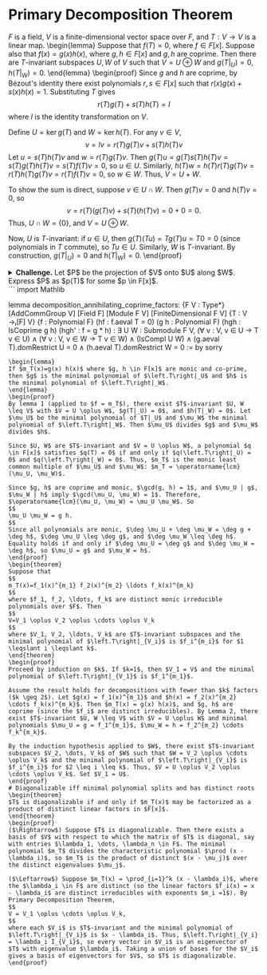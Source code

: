 # Primary Decomposition Theorem
$F$ is a field, $V$ is a finite-dimensional vector space over $F$, and $T: V \rightarrow V$ is a linear map.
\begin{lemma}
Suppose that $f(T)=0$, where $f \in F[x]$. Suppose also that $f(x)=g(x) h(x)$, where $g, h \in F[x]$ and $g, h$ are coprime. Then there are $T$-invariant subspaces $U, W$ of $V$ such that $V=U \oplus W$ and $g(T|_U)=0, h(T|_W)=0$.
\end{lemma}
\begin{proof}
Since $g$ and $h$ are coprime, by Bézout's identity there exist polynomials $r, s \in F[x]$ such that $r(x) g(x) + s(x) h(x) = 1$. Substituting $T$ gives
$$
r(T) g(T) + s(T) h(T) = I
$$
where $I$ is the identity transformation on $V$.

Define $U = \ker g(T)$ and $W = \ker h(T)$. For any $v \in V$,
$$
v = I v = r(T) g(T) v + s(T) h(T) v
$$
Let $u = s(T) h(T) v$ and $w = r(T) g(T) v$. Then $g(T) u = g(T) s(T) h(T) v = s(T) g(T) h(T) v = s(T) f(T) v = 0$, so $u \in U$. Similarly, $h(T) w = h(T) r(T) g(T) v = r(T) h(T) g(T) v = r(T) f(T) v = 0$, so $w \in W$. Thus, $V = U + W$.

To show the sum is direct, suppose $v \in U \cap W$. Then $g(T) v = 0$ and $h(T) v = 0$, so
$$
v = r(T) (g(T) v) + s(T) (h(T) v) = 0 + 0 = 0.
$$
Thus, $U \cap W = \{0\}$, and $V = U \oplus W$.

Now, $U$ is $T$-invariant: if $u \in U$, then $g(T) (T u) = T g(T) u = T 0 = 0$ (since polynomials in $T$ commute), so $T u \in U$. Similarly, $W$ is $T$-invariant. By construction, $g(T|_U) = 0$ and $h(T|_W) = 0$.
\end{proof}
<details><summary><b>Challenge.</b> Let $P$ be the projection of $V$ onto $U$ along $W$. Express $P$ as $p(T)$ for some $p \in F[x]$.</summary>
From the proof, the component of $v$ in $U$ is $s(T) h(T) v$. Thus, $P = s(T) h(T) = p(T)$, where $p(x) = s(x) h(x)$.
</details>
```
import Mathlib

lemma decomposition_annihilating_coprime_factors: {F V : Type*} [AddCommGroup V] [Field F]
  [Module F V] [FiniteDimensional F V] {T : V →ₗ[F] V} {f : Polynomial F}
  (hf : f.aeval T = 0) (g h : Polynomial F) (hgh : IsCoprime g h) (hgh' : f = g * h) :
  ∃ U W : Submodule F V, (∀ v : V, v ∈ U → T v ∈ U) ∧ (∀ v : V, v ∈ W → T v ∈ W) ∧
  (IsCompl U W) ∧ (g.aeval T).domRestrict U = 0 ∧ (h.aeval T).domRestrict W = 0 := by sorry
```
\begin{lemma}
If $m_T(x)=g(x) h(x)$ where $g, h \in F[x]$ are monic and co-prime, then $g$ is the minimal polynomial of $\left.T\right|_U$ and $h$ is the minimal polynomial of $\left.T\right|_W$.
\end{lemma}
\begin{proof}
By lemma 1 (applied to $f = m_T$), there exist $T$-invariant $U, W \leq V$ with $V = U \oplus W$, $g(T|_U) = 0$, and $h(T|_W) = 0$. Let $\mu_U$ be the minimal polynomial of $T|_U$ and $\mu_W$ the minimal polynomial of $\left.T\right|_W$. Then $\mu_U$ divides $g$ and $\mu_W$ divides $h$.

Since $U, W$ are $T$-invariant and $V = U \oplus W$, a polynomial $q \in F[x]$ satisfies $q(T) = 0$ if and only if $q(\left.T\right|_U) = 0$ and $q(\left.T\right|_W) = 0$. Thus, $m_T$ is the monic least common multiple of $\mu_U$ and $\mu_W$: $m_T = \operatorname{lcm}(\mu_U, \mu_W)$.

Since $g, h$ are coprime and monic, $\gcd(g, h) = 1$, and $\mu_U | g$, $\mu_W | h$ imply $\gcd(\mu_U, \mu_W) = 1$. Therefore, $\operatorname{lcm}(\mu_U, \mu_W) = \mu_U \mu_W$. So
$$
\mu_U \mu_W = g h.
$$
Since all polynomials are monic, $\deg \mu_U + \deg \mu_W = \deg g + \deg h$, $\deg \mu_U \leq \deg g$, and $\deg \mu_W \leq \deg h$. Equality holds if and only if $\deg \mu_U = \deg g$ and $\deg \mu_W = \deg h$, so $\mu_U = g$ and $\mu_W = h$.
\end{proof}
\begin{theorem}
Suppose that
$$
m_T(x)=f_1(x)^{m_1} f_2(x)^{m_2} \ldots f_k(x)^{m_k}
$$
where $f_1, f_2, \ldots, f_k$ are distinct monic irreducible polynomials over $F$. Then
$$
V=V_1 \oplus V_2 \oplus \cdots \oplus V_k
$$
where $V_1, V_2, \ldots, V_k$ are $T$-invariant subspaces and the minimal polynomial of $\left.T\right|_{V_i}$ is $f_i^{m_i}$ for $1 \leqslant i \leqslant k$.
\end{theorem}
\begin{proof}
Proceed by induction on $k$. If $k=1$, then $V_1 = V$ and the minimal polynomial of $\left.T\right|_{V_1}$ is $f_1^{m_1}$.

Assume the result holds for decompositions with fewer than $k$ factors ($k \geq 2$). Let $g(x) = f_1(x)^{m_1}$ and $h(x) = f_2(x)^{m_2} \cdots f_k(x)^{m_k}$. Then $m_T(x) = g(x) h(x)$, and $g, h$ are coprime (since the $f_i$ are distinct irreducibles). By Lemma 2, there exist $T$-invariant $U, W \leq V$ with $V = U \oplus W$ and minimal polynomials $\mu_U = g = f_1^{m_1}$, $\mu_W = h = f_2^{m_2} \cdots f_k^{m_k}$.

By the induction hypothesis applied to $W$, there exist $T$-invariant subspaces $V_2, \dots, V_k$ of $W$ such that $W = V_2 \oplus \cdots \oplus V_k$ and the minimal polynomial of $\left.T\right|_{V_i}$ is $f_i^{m_i}$ for $2 \leq i \leq k$. Thus, $V = U \oplus V_2 \oplus \cdots \oplus V_k$. Set $V_1 = U$.
\end{proof}
# Diagonalizable iff minimal polynomial splits and has distinct roots
\begin{theorem}
$T$ is diagonalizable if and only if $m_T(x)$ may be factorized as a product of distinct linear factors in $F[x]$.
\end{theorem}
\begin{proof}
($\Rightarrow$) Suppose $T$ is diagonalizable. Then there exists a basis of $V$ with respect to which the matrix of $T$ is diagonal, say with entries $\lambda_1, \dots, \lambda_n \in F$. The minimal polynomial $m_T$ divides the characteristic polynomial $\prod (x - \lambda_i)$, so $m_T$ is the product of distinct $(x - \mu_j)$ over the distinct eigenvalues $\mu_j$.

($\Leftarrow$) Suppose $m_T(x) = \prod_{i=1}^k (x - \lambda_i)$, where the $\lambda_i \in F$ are distinct (so the linear factors $f_i(x) = x - \lambda_i$ are distinct irreducibles with exponents $m_i =1$). By Primary Decomposition Theorem,
$$
V = V_1 \oplus \cdots \oplus V_k,
$$
where each $V_i$ is $T$-invariant and the minimal polynomial of $\left.T\right|_{V_i}$ is $x - \lambda_i$. Thus, $\left.T\right|_{V_i} = \lambda_i I_{V_i}$, so every vector in $V_i$ is an eigenvector of $T$ with eigenvalue $\lambda_i$. Taking a union of bases for the $V_i$ gives a basis of eigenvectors for $V$, so $T$ is diagonalizable.
\end{proof}